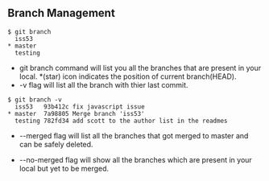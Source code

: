 ## Branch Management

```text
$ git branch
  iss53
* master
  testing
```

* git branch command will list you all the branches that are present in your local. *(star) icon indicates the position of current branch(HEAD).
* -v flag will list all the branch with thier last commit.

```text
$ git branch -v
  iss53   93b412c fix javascript issue
* master  7a98805 Merge branch 'iss53'
  testing 782fd34 add scott to the author list in the readmes
```

* --merged flag will list all the branches that got merged to master and can be safely deleted.

* --no-merged flag will show all the branches which are present in your local but yet to be merged.